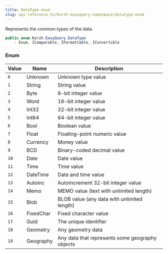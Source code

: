 ```yaml
---
title: DataType enum
slug: api-reference-5x/korzh-easyquery-namespace/datatype-enum
---
```


Represents the common types of the data.
```csharp
public enum Korzh.EasyQuery.DataType
    : Enum, IComparable, IFormattable, IConvertible

```

### Enum

| Value | Name | Description | 
| --- | --- | --- | 
| `0` | Unknown | Unknown type value | 
| `1` | String | String value | 
| `2` | Byte | 8-bit integer value | 
| `3` | Word | 16-bit integer value | 
| `4` | Int32 | 32-bit integer value | 
| `5` | Int64 | 64-bit integer value | 
| `6` | Bool | Boolean value | 
| `7` | Float | Floating-point numeric value | 
| `8` | Currency | Money value | 
| `9` | BCD | Binary-coded decimal value | 
| `10` | Date | Date value | 
| `11` | Time | Time value | 
| `12` | DateTime | Date and time value | 
| `13` | Autoinc | Autoincrement 32-bit integer value | 
| `14` | Memo | MEMO value (text with unlimited length) | 
| `15` | Blob | BLOB value (any data with unlimited length) | 
| `16` | FixedChar | Fixed character value | 
| `17` | Guid | The unique identifier | 
| `18` | Geometry | Any geometry data | 
| `19` | Geography | Any data that represents some geography objects |